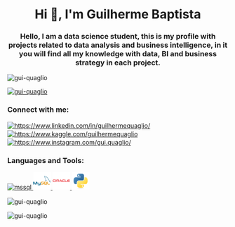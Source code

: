 <h1 align="center">Hi 👋, I'm Guilherme Baptista</h1>
<h3 align="center">Hello, I am a data science student, this is my profile with projects related to data analysis and business intelligence, in it you will find all my knowledge with data, BI and business strategy in each project.</h3>

<p align="left"> <img src="https://komarev.com/ghpvc/?username=gui-quaglio&label=Profile%20views&color=0e75b6&style=flat" alt="gui-quaglio" /> </p>

<p align="left"> <a href="https://github.com/ryo-ma/github-profile-trophy"><img src="https://github-profile-trophy.vercel.app/?username=gui-quaglio" alt="gui-quaglio" /></a> </p>

<h3 align="left">Connect with me:</h3>
<p align="left">
<a href="https://linkedin.com/in/https://www.linkedin.com/in/guilhermequaglio/" target="blank"><img align="center" src="https://raw.githubusercontent.com/rahuldkjain/github-profile-readme-generator/master/src/images/icons/Social/linked-in-alt.svg" alt="https://www.linkedin.com/in/guilhermequaglio/" height="30" width="40" /></a>
<a href="https://kaggle.com/https://www.kaggle.com/guilhermequaglio" target="blank"><img align="center" src="https://raw.githubusercontent.com/rahuldkjain/github-profile-readme-generator/master/src/images/icons/Social/kaggle.svg" alt="https://www.kaggle.com/guilhermequaglio" height="30" width="40" /></a>
<a href="https://instagram.com/https://www.instagram.com/gui.quaglio/" target="blank"><img align="center" src="https://raw.githubusercontent.com/rahuldkjain/github-profile-readme-generator/master/src/images/icons/Social/instagram.svg" alt="https://www.instagram.com/gui.quaglio/" height="30" width="40" /></a>
</p>

<h3 align="left">Languages and Tools:</h3>
<p align="left"> <a href="https://www.microsoft.com/en-us/sql-server" target="_blank" rel="noreferrer"> <img src="https://www.svgrepo.com/show/303229/microsoft-sql-server-logo.svg" alt="mssql" width="40" height="40"/> </a> <a href="https://www.mysql.com/" target="_blank" rel="noreferrer"> <img src="https://raw.githubusercontent.com/devicons/devicon/master/icons/mysql/mysql-original-wordmark.svg" alt="mysql" width="40" height="40"/> </a> <a href="https://www.oracle.com/" target="_blank" rel="noreferrer"> <img src="https://raw.githubusercontent.com/devicons/devicon/master/icons/oracle/oracle-original.svg" alt="oracle" width="40" height="40"/> </a> <a href="https://www.python.org" target="_blank" rel="noreferrer"> <img src="https://raw.githubusercontent.com/devicons/devicon/master/icons/python/python-original.svg" alt="python" width="40" height="40"/> </a> </p>

<p><img align="center" src="https://github-readme-stats.vercel.app/api/top-langs?username=gui-quaglio&show_icons=true&locale=en&layout=compact" alt="gui-quaglio" /></p>

<p><img align="center" src="https://github-readme-streak-stats.herokuapp.com/?user=gui-quaglio&" alt="gui-quaglio" /></p>
